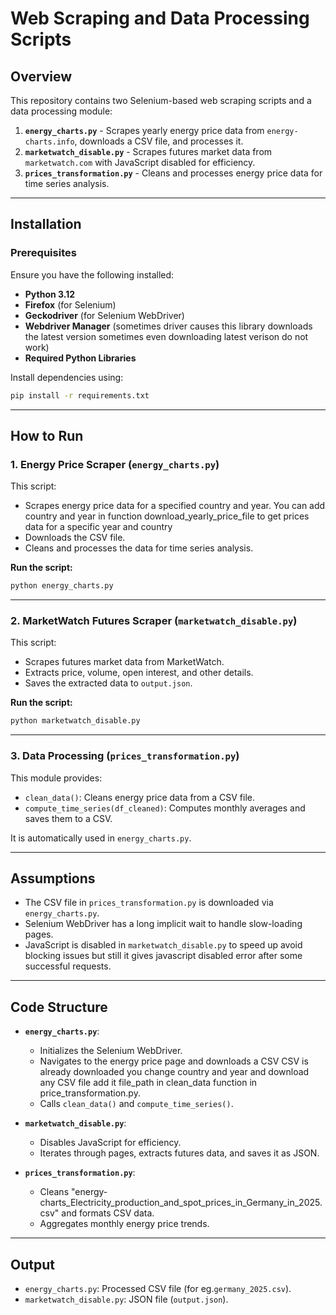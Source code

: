 # Web Scraping and Data Processing Scripts  

## Overview  
This repository contains two Selenium-based web scraping scripts and a data processing module:  

1. **`energy_charts.py`** - Scrapes yearly energy price data from `energy-charts.info`, downloads a CSV file, and processes it.  
2. **`marketwatch_disable.py`** - Scrapes futures market data from `marketwatch.com` with JavaScript disabled for efficiency.  
3. **`prices_transformation.py`** - Cleans and processes energy price data for time series analysis.  

---

## Installation  

### Prerequisites  
Ensure you have the following installed:  

- **Python 3.12**  
- **Firefox** (for Selenium)  
- **Geckodriver** (for Selenium WebDriver)  
- **Webdriver Manager** (sometimes driver causes this library downloads the latest version sometimes even downloading latest verison do not work) 
- **Required Python Libraries**  

Install dependencies using:  
```bash
pip install -r requirements.txt
```

---

## How to Run  

### 1. **Energy Price Scraper (`energy_charts.py`)**  
This script:  
- Scrapes energy price data for a specified country and year. You can add country and year in function download_yearly_price_file to get prices data for a specific year and country 
- Downloads the CSV file.  
- Cleans and processes the data for time series analysis.  

**Run the script:**  
```bash
python energy_charts.py
```

---

### 2. **MarketWatch Futures Scraper (`marketwatch_disable.py`)**  
This script:  
- Scrapes futures market data from MarketWatch.  
- Extracts price, volume, open interest, and other details.  
- Saves the extracted data to `output.json`.  

**Run the script:**  
```bash
python marketwatch_disable.py
```

---

### 3. **Data Processing (`prices_transformation.py`)**  
This module provides:  
- `clean_data()`: Cleans energy price data from a CSV file.  
- `compute_time_series(df_cleaned)`: Computes monthly averages and saves them to a CSV.  

It is automatically used in `energy_charts.py`.  

---

## Assumptions  

- The CSV file in `prices_transformation.py` is downloaded via `energy_charts.py`.  
- Selenium WebDriver has a long implicit wait to handle slow-loading pages.  
- JavaScript is disabled in `marketwatch_disable.py` to speed up avoid blocking issues but still it gives javascript disabled error after some successful requests.
---

## Code Structure  

- **`energy_charts.py`**:  
  - Initializes the Selenium WebDriver.  
  - Navigates to the energy price page and downloads a CSV CSV is already downloaded you change country and year and download any CSV file add it file_path in clean_data function in price_transformation.py.  
  - Calls `clean_data()` and `compute_time_series()`.  

- **`marketwatch_disable.py`**:  
  - Disables JavaScript for efficiency.  
  - Iterates through pages, extracts futures data, and saves it as JSON.  

- **`prices_transformation.py`**:  
  - Cleans "energy-charts_Electricity_production_and_spot_prices_in_Germany_in_2025.csv" and formats CSV data.  
  - Aggregates monthly energy price trends.  

---

## Output  

- `energy_charts.py`: Processed CSV file (for eg.`germany_2025.csv`).  
- `marketwatch_disable.py`: JSON file (`output.json`).  
